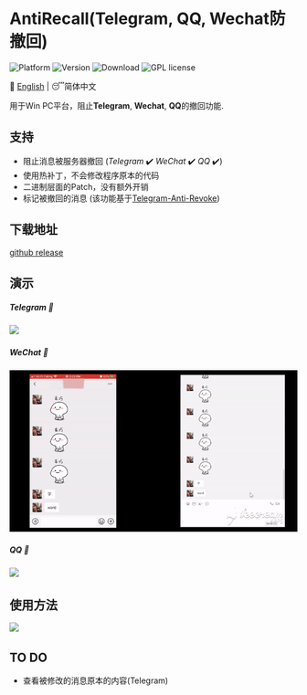 # AntiRecall(Telegram, QQ, Wechat防撤回)

![Platform](https://img.shields.io/badge/Platform-Windows-brightgreen)  ![Version](https://img.shields.io/badge/Version-v3.0.0-red)  ![Download](https://img.shields.io/badge/Downloads-2.0K-yellow)  ![GPL license](https://img.shields.io/badge/License-GPL-blue.svg)

:crescent_moon: [English](/README.md) | :sleeping:简体中文

用于Win PC平台，阻止**Telegram**, **Wechat**, **QQ**的撤回功能.



## 支持
- 阻止消息被服务器撤回 (*Telegram* :heavy_check_mark: *WeChat* :heavy_check_mark: *QQ* :heavy_check_mark:)
- 使用热补丁，不会修改程序原本的代码
- 二进制层面的Patch，没有额外开销
- 标记被撤回的消息 (该功能基于[Telegram-Anti-Revoke](https://github.com/SpriteOvO/Telegram-Anti-Revoke ))

## 下载地址

[github release](https://github.com/FlyRabbit/AntiRecall/releases)

## 演示

##### Telegram :arrow_down_small:

![](resource/telegram.gif)

##### WeChat :arrow_down_small:

![](resource/wechat.gif)

##### QQ :arrow_down_small:

![](resource/qq.gif)

## 使用方法

![](resource/how_to_use.gif)

## TO DO

- 查看被修改的消息原本的内容(Telegram)

